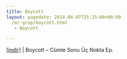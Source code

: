 ```yaml
---
title: Boycott
layout: pagedate: 2014-04-07T15:25:08+00:00
  /mc-grup/boycott.html
   - Boycott

---
```

<a href="https://cloud.mail.ru/public/dd911fd3c6f3/BoyCott%20-%20Cumle%20Sonu%20Uc%20Nokta%20E.P" target="_blank">[indir]</a> | Boycott &#8211; Cümle Sonu Üç Nokta Ep.